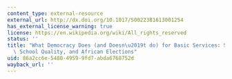 ```yaml
---
content_type: external-resource
external_url: http://dx.doi.org/10.1017/S0022381613001254
has_external_license_warning: true
license: https://en.wikipedia.org/wiki/All_rights_reserved
status: ''
title: "What Democracy Does (and Doesn\u2019t do) for Basic Services: School Fees,\
  \ School Quality, and African Elections"
uid: 86a2cc6e-5480-4959-9fd7-abda6768752d
wayback_url: ''
---
```


